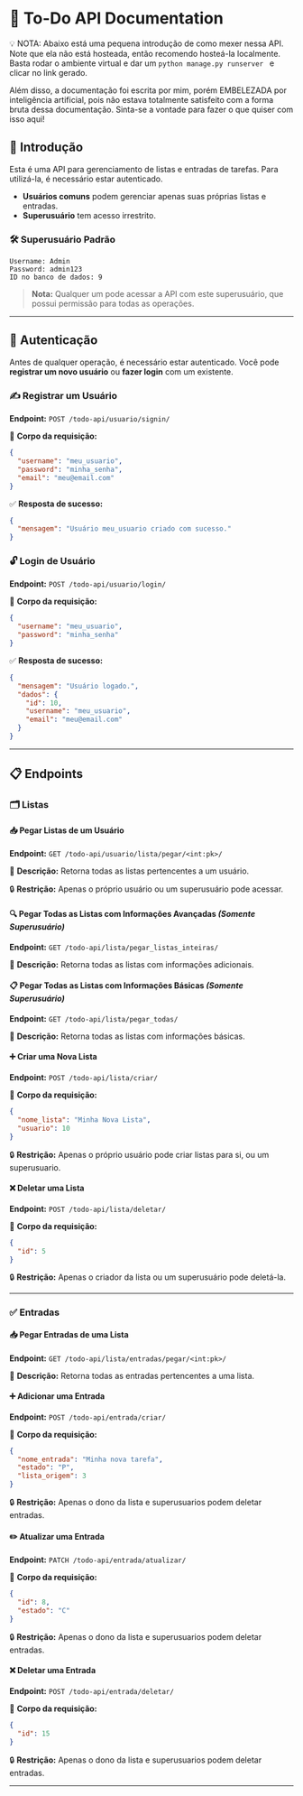 # 📌 To-Do API Documentation

💡 NOTA: Abaixo está uma pequena introdução de como mexer nessa API. Note que ela não está hosteada, então recomendo hosteá-la localmente. Basta rodar o ambiente virtual e dar um ```python manage.py runserver ``` e clicar no link gerado.


Além disso, a documentação foi escrita por mim, porém EMBELEZADA por inteligência artificial, pois não estava totalmente satisfeito com a forma bruta dessa documentação. Sinta-se a vontade para fazer o que quiser com isso aqui!

## 📖 Introdução

Esta é uma API para gerenciamento de listas e entradas de tarefas. Para utilizá-la, é necessário estar autenticado.

- **Usuários comuns** podem gerenciar apenas suas próprias listas e entradas.
- **Superusuário** tem acesso irrestrito.

### 🛠 Superusuário Padrão

```plaintext
Username: Admin
Password: admin123
ID no banco de dados: 9
```

> **Nota:** Qualquer um pode acessar a API com este superusuário, que possui permissão para todas as operações.

---

## 🔑 Autenticação

Antes de qualquer operação, é necessário estar autenticado. Você pode **registrar um novo usuário** ou **fazer login** com um existente.

### ✍️ Registrar um Usuário

**Endpoint:** `POST /todo-api/usuario/signin/`

📩 **Corpo da requisição:**
```json
{
  "username": "meu_usuario",
  "password": "minha_senha",
  "email": "meu@email.com"
}
```
✅ **Resposta de sucesso:**
```json
{
  "mensagem": "Usuário meu_usuario criado com sucesso."
}
```

### 🔓 Login de Usuário

**Endpoint:** `POST /todo-api/usuario/login/`

📩 **Corpo da requisição:**
```json
{
  "username": "meu_usuario",
  "password": "minha_senha"
}
```
✅ **Resposta de sucesso:**
```json
{
  "mensagem": "Usuário logado.",
  "dados": {
    "id": 10,
    "username": "meu_usuario",
    "email": "meu@email.com"
  }
}
```

---

## 📋 Endpoints

### 🗂 Listas

#### 📥 Pegar Listas de um Usuário
**Endpoint:** `GET /todo-api/usuario/lista/pegar/<int:pk>/`

📌 **Descrição:** Retorna todas as listas pertencentes a um usuário.

🔒 **Restrição:** Apenas o próprio usuário ou um superusuário pode acessar.

#### 🔍 Pegar Todas as Listas com Informações Avançadas *(Somente Superusuário)*
**Endpoint:** `GET /todo-api/lista/pegar_listas_inteiras/`

📌 **Descrição:** Retorna todas as listas com informações adicionais.

#### 📋 Pegar Todas as Listas com Informações Básicas *(Somente Superusuário)*
**Endpoint:** `GET /todo-api/lista/pegar_todas/`

📌 **Descrição:** Retorna todas as listas com informações básicas.

#### ➕ Criar uma Nova Lista
**Endpoint:** `POST /todo-api/lista/criar/`

📩 **Corpo da requisição:**
```json
{
  "nome_lista": "Minha Nova Lista",
  "usuario": 10
}
```
🔒 **Restrição:** Apenas o próprio usuário pode criar listas para si, ou um superusuario.

#### ❌ Deletar uma Lista
**Endpoint:** `POST /todo-api/lista/deletar/`

📩 **Corpo da requisição:**
```json
{
  "id": 5
}
```
🔒 **Restrição:** Apenas o criador da lista ou um superusuário pode deletá-la.

---

### ✅ Entradas

#### 📥 Pegar Entradas de uma Lista
**Endpoint:** `GET /todo-api/lista/entradas/pegar/<int:pk>/`

📌 **Descrição:** Retorna todas as entradas pertencentes a uma lista.

#### ➕ Adicionar uma Entrada
**Endpoint:** `POST /todo-api/entrada/criar/`

📩 **Corpo da requisição:**
```json
{
  "nome_entrada": "Minha nova tarefa",
  "estado": "P",
  "lista_origem": 3
}
```
🔒 **Restrição:** Apenas o dono da lista e superusuarios podem deletar entradas.

#### ✏️ Atualizar uma Entrada
**Endpoint:** `PATCH /todo-api/entrada/atualizar/`

📩 **Corpo da requisição:**
```json
{
  "id": 8,
  "estado": "C"
}
```
🔒 **Restrição:** Apenas o dono da lista e superusuarios podem deletar entradas.

#### ❌ Deletar uma Entrada
**Endpoint:** `POST /todo-api/entrada/deletar/`

📩 **Corpo da requisição:**
```json
{
  "id": 15
}
```
🔒 **Restrição:** Apenas o dono da lista e superusuarios podem deletar entradas.

---


